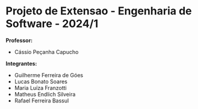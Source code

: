 # Projeto de Extensao - Engenharia de Software - 2024/1

**Professor:**
 * Cássio Peçanha Capucho

**Integrantes:**
 * Guilherme Ferreira de Góes
 * Lucas Bonato Soares
 * Maria Luíza Franzotti
 * Matheus Endlich Silveira
 * Rafael Ferreira Bassul
